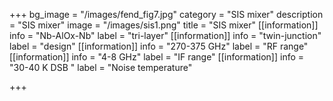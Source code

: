 +++
bg_image = "/images/fend_fig7.jpg"
category = "SIS mixer"
description = "SIS mixer"
image = "/images/sis1.png"
title = "SIS mixer"
[[information]]
info = "Nb-AlOx-Nb"
label = "tri-layer"
[[information]]
info = "twin-junction"
label = "design"
[[information]]
info = "270-375 GHz"
label = "RF range"
[[information]]
info = "4-8 GHz"
label = "IF range"
[[information]]
info = "30-40 K DSB "
label = "Noise temperature"

+++

